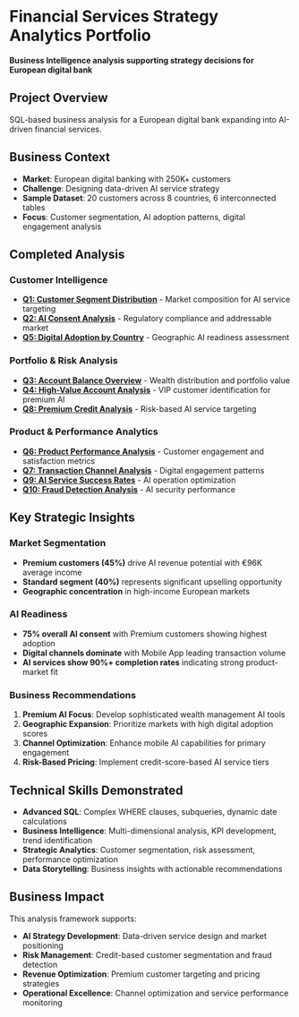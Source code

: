 # Financial Services Strategy Analytics Portfolio

**Business Intelligence analysis supporting strategy decisions for European digital bank**

## Project Overview
SQL-based business analysis for a European digital bank expanding into AI-driven financial services.

## Business Context  
- **Market**: European digital banking with 250K+ customers
- **Challenge**: Designing data-driven AI service strategy
- **Sample Dataset**: 20 customers across 8 countries, 6 interconnected tables
- **Focus**: Customer segmentation, AI adoption patterns, digital engagement analysis

## Completed Analysis

### Customer Intelligence
- **[Q1: Customer Segment Distribution](Q1-customer-segment-analysis.md)** - Market composition for AI service targeting
- **[Q2: AI Consent Analysis](Q2-ai-consent-analysis.md)** - Regulatory compliance and addressable market
- **[Q5: Digital Adoption by Country](Q5-digital-adoption-countries.md)** - Geographic AI readiness assessment

### Portfolio & Risk Analysis  
- **[Q3: Account Balance Overview](Q3-account-balance-overview.md)** - Wealth distribution and portfolio value
- **[Q4: High-Value Account Analysis](Q4-high-value-accounts.md)** - VIP customer identification for premium AI
- **[Q8: Premium Credit Analysis](Q8-premium-credit-analysis.md)** - Risk-based AI service targeting

### Product & Performance Analytics
- **[Q6: Product Performance Analysis](Q6-product-performance.md)** - Customer engagement and satisfaction metrics
- **[Q7: Transaction Channel Analysis](Q7-transaction-channels.md)** - Digital engagement patterns
- **[Q9: AI Service Success Rates](Q9-ai-service-success.md)** - AI operation optimization
- **[Q10: Fraud Detection Analysis](Q10-fraud-detection-analysis.md)** - AI security performance

## Key Strategic Insights

### Market Segmentation
- **Premium customers (45%)** drive AI revenue potential with €96K average income
- **Standard segment (40%)** represents significant upselling opportunity  
- **Geographic concentration** in high-income European markets

### AI Readiness
- **75% overall AI consent** with Premium customers showing highest adoption
- **Digital channels dominate** with Mobile App leading transaction volume
- **AI services show 90%+ completion rates** indicating strong product-market fit

### Business Recommendations
1. **Premium AI Focus**: Develop sophisticated wealth management AI tools
2. **Geographic Expansion**: Prioritize markets with high digital adoption scores  
3. **Channel Optimization**: Enhance mobile AI capabilities for primary engagement
4. **Risk-Based Pricing**: Implement credit-score-based AI service tiers

## Technical Skills Demonstrated
- **Advanced SQL**: Complex WHERE clauses, subqueries, dynamic date calculations
- **Business Intelligence**: Multi-dimensional analysis, KPI development, trend identification  
- **Strategic Analytics**: Customer segmentation, risk assessment, performance optimization
- **Data Storytelling**: Business insights with actionable recommendations

## Business Impact
This analysis framework supports:
- **AI Strategy Development**: Data-driven service design and market positioning
- **Risk Management**: Credit-based customer segmentation and fraud detection
- **Revenue Optimization**: Premium customer targeting and pricing strategies
- **Operational Excellence**: Channel optimization and service performance monitoring

